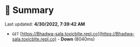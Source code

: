 # 📖 Summary
Last updated: **4/30/2022, 7:39:42 AM**

- `GET` [https://Bhadwa-sala.toxicblte.repl.co](https://Bhadwa-sala.toxicblte.repl.co) - **Down** (8040ms)
